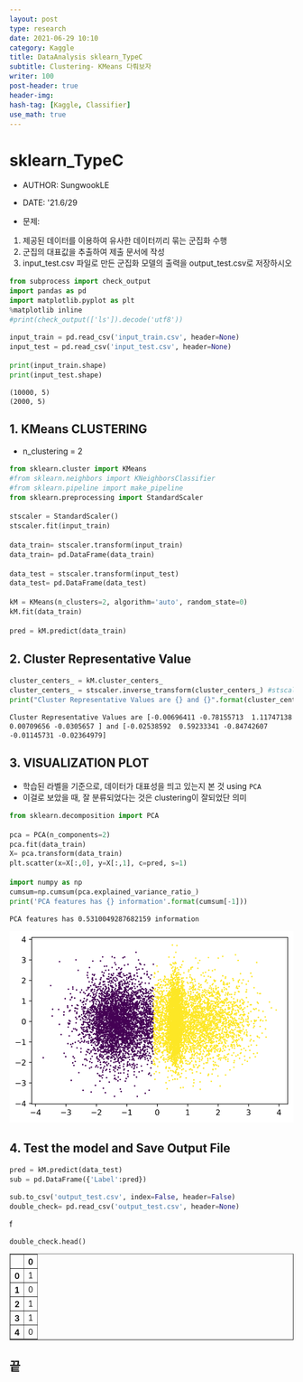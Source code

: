 ```yaml
---
layout: post
type: research
date: 2021-06-29 10:10
category: Kaggle
title: DataAnalysis sklearn_TypeC
subtitle: Clustering- KMeans 다뤄보자
writer: 100
post-header: true
header-img: 
hash-tag: [Kaggle, Classifier]
use_math: true
---
```


# sklearn_TypeC
- AUTHOR: SungwookLE  
- DATE: '21.6/29  

- 문제:  
1. 제공된 데이터를 이용하여 유사한 데이터끼리 묶는 군집화 수행  
2. 군집의 대표값을 추출하여 제출 문서에 작성  
3. input_test.csv 파일로 만든 군집화 모델의 출력을 output_test.csv로 저장하시오  


```python
from subprocess import check_output
import pandas as pd
import matplotlib.pyplot as plt
%matplotlib inline
#print(check_output(['ls']).decode('utf8'))
```


```python
input_train = pd.read_csv('input_train.csv', header=None)
input_test = pd.read_csv('input_test.csv', header=None)

print(input_train.shape)
print(input_test.shape)
```

    (10000, 5)
    (2000, 5)


## 1. KMeans CLUSTERING
- n_clustering = 2


```python
from sklearn.cluster import KMeans
#from sklearn.neighbors import KNeighborsClassifier
#from sklearn.pipeline import make_pipeline
from sklearn.preprocessing import StandardScaler

stscaler = StandardScaler()
stscaler.fit(input_train)

data_train= stscaler.transform(input_train)
data_train= pd.DataFrame(data_train)

data_test = stscaler.transform(input_test)
data_test= pd.DataFrame(data_test)

kM = KMeans(n_clusters=2, algorithm='auto', random_state=0)
kM.fit(data_train)

pred = kM.predict(data_train)


```

## 2. Cluster Representative Value


```python
cluster_centers_ = kM.cluster_centers_
cluster_centers_ = stscaler.inverse_transform(cluster_centers_) #stscaler 도메인으로 transform 했었으니까, 원래 데이터 도메인으로 inverse 해주어야함
print("Cluster Representative Values are {} and {}".format(cluster_centers_[0],cluster_centers_[1]))
```

    Cluster Representative Values are [-0.00696411 -0.78155713  1.11747138  0.00709656 -0.0305657 ] and [-0.02538592  0.59233341 -0.84742607 -0.01145731 -0.02364979]


## 3. VISUALIZATION PLOT
- 학습된 라벨을 기준으로, 데이터가 대표성을 띄고 있는지 본 것 using `PCA`
- 이걸로 보았을 때, 잘 분류되었다는 것은 clustering이 잘되었단 의미


```python
from sklearn.decomposition import PCA

pca = PCA(n_components=2)
pca.fit(data_train)
X= pca.transform(data_train)
plt.scatter(x=X[:,0], y=X[:,1], c=pred, s=1)

import numpy as np
cumsum=np.cumsum(pca.explained_variance_ratio_)
print('PCA features has {} information'.format(cumsum[-1]))
```

    PCA features has 0.5310049287682159 information



    
![svg](/assets/AI_Compete_TypeC_files/sklearn_prob3_8_1.svg)
    


## 4. Test the model and Save Output File


```python
pred = kM.predict(data_test)
sub = pd.DataFrame({'Label':pred})
```


```python
sub.to_csv('output_test.csv', index=False, header=False)
double_check= pd.read_csv('output_test.csv', header=None)
```
f

```python
double_check.head()
```




<div>
<style scoped>
    .dataframe tbody tr th:only-of-type {
        vertical-align: middle;
    }

    .dataframe tbody tr th {
        vertical-align: top;
    }

    .dataframe thead th {
        text-align: right;
    }
</style>
<table border="1" class="dataframe">
  <thead>
    <tr style="text-align: right;">
      <th></th>
      <th>0</th>
    </tr>
  </thead>
  <tbody>
    <tr>
      <th>0</th>
      <td>1</td>
    </tr>
    <tr>
      <th>1</th>
      <td>0</td>
    </tr>
    <tr>
      <th>2</th>
      <td>1</td>
    </tr>
    <tr>
      <th>3</th>
      <td>1</td>
    </tr>
    <tr>
      <th>4</th>
      <td>0</td>
    </tr>
  </tbody>
</table>
</div>



## 끝


